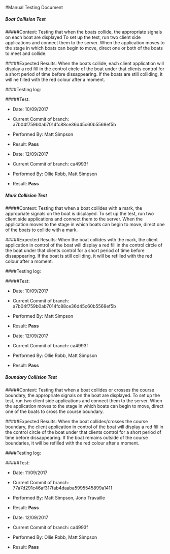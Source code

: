 #Manual Testing Document 

##### Boat Collision Test
#####Context:
    Testing that when the boats collide, the appropriate signals on each boat are displayed 
    To set up the test, run two client side applications and connect them to the server. When the application moves to 
    the stage in which boats can begin to move, direct one or both of the boats to meet and collide. 
    
#####Expected Results:
    When the boats collide, each client application will display a red fill in the control circle of the boat under that
    clients control for a short period of time before dissappearing. If the boats are still colliding, it will ne filled
    with the red colour after a moment.
    

####Testing log:

#####Test:
   
- Date: 10/09/2017
- Current Commit of branch: a7b04f759b0ab7014fc88ce36d45c60b5568ef5b
- Performed By: Matt Simpson
- Result: **Pass**

- Date: 12/09/2017
- Current Commit of branch: ca4993f
- Performed By: Ollie Robb, Matt Simpson
- Result: **Pass**


##### Mark Collision Test
#####Context:
    Testing that when a boat collides with a mark, the appropriate signals on the boat is displayed. 
    To set up the test, run two client side applications and connect them to the server. When the application moves to 
    the stage in which boats can begin to move, direct one of the boats to collide with a mark. 
    
#####Expected Results:
    When the boat collides with the mark, the client application in control of the boat will display a red fill in the 
    control circle of the boat under that clients control for a short period of time before dissappearing. If the boat 
    is still colliding, it will be refilled with the red colour after a moment.
    

####Testing log:

#####Test:
   
- Date: 10/09/2017
- Current Commit of branch: a7b04f759b0ab7014fc88ce36d45c60b5568ef5b
- Performed By: Matt Simpson
- Result: **Pass**

- Date: 12/09/2017
- Current Commit of branch: ca4993f
- Performed By: Ollie Robb, Matt Simpson
- Result: **Pass**

##### Boundary Collision Test
#####Context:
    Testing that when a boat collides or crosses the course boundary, the appropriate signals on the boat are displayed. 
    To set up the test, run two client side applications and connect them to the server. When the application moves to 
    the stage in which boats can begin to move, direct one of the boats to cross the course boundary. 
    
#####Expected Results:
    When the boat collides/crosses the course boundary, the client application in control of the boat will display a red
    fill in the control circle of the boat under that clients control for a short period of time before dissappearing. 
    If the boat remains outside of the course boundaries, it will be refilled with the red colour after a moment.
    

####Testing log:

#####Test:
   
- Date: 11/09/2017
- Current Commit of branch: 77a7d291c46af317fab4daaba5995545899a1411
- Performed By: Matt Simpson, Jono Travaille
- Result: **Pass** 
  
- Date: 12/09/2017
- Current Commit of branch: ca4993f
- Performed By: Ollie Robb, Matt Simpson
- Result: **Pass**
    

    
